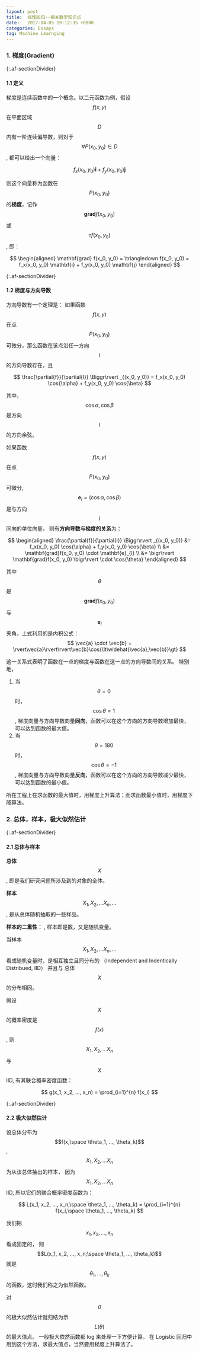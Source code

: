 ```yaml
---
layout: post
title:  线性回归--相关数学知识点
date:   2017-04-05 19:12:35 +0800
categories: Essays
tag: Machine Learnging
---
```

### 1. 梯度(Gradient)

{:.af-sectionDivider}
#### 1.1 定义

梯度是连续函数中的一个概念。以二元函数为例，假设 $$f(x, y)$$ 在平面区域 $$D$$ 内有一阶连续偏导数，则对于 $$ \forall  P(x_0, y_0) \in D $$, 都可以给出一个向量：

$$ f_x(x_0, y_0) \mathbf{i} + f_y(x_0, y_0) \mathbf{j} $$

则这个向量称为函数在 $$ P(x_0, y_0)$$ 的**梯度**，记作 $$\mathbf{grad} f(x_0, y_0)$$ 或 $$\triangledown f(x_0, y_0)$$, 即： 

$$
\begin{aligned}
\mathbf{grad} f(x_0, y_0) = \triangledown f(x_0, y_0) = f_x(x_0, y_0) \mathbf{i} + f_y(x_0, y_0) \mathbf{j}
\end{aligned}
$$

{:.af-sectionDivider}
#### 1.2 梯度与方向导数

方向导数有一个定理是： 如果函数 $$f(x, y)$$ 在点 $$P(x_0, y_0)$$ 可微分，那么函数在该点沿任一方向 $$l$$ 的方向导数存在，且

$$
\frac{\partial{f}}{\partial{l}} \Biggr\rvert _{(x_0, y_0)} = f_x(x_0, y_0) \cos{\alpha} + f_y(x_0, y_0) \cos{\beta}
$$

其中，$$\cos{\alpha}, \cos{\beta}$$ 是方向 $$l$$ 的方向余弦。

如果函数 $$f(x, y)$$ 在点 $$P(x_0, y_0)$$ 可微分, $$\mathbf{e}_{l} = (\cos{\alpha}, \cos{\beta})$$ 是与方向 $$l$$ 同向的单位向量，
则有**方向导数与梯度的关系**为：

$$
\begin{aligned}
\frac{\partial{f}}{\partial{l}} \Biggr\rvert _{(x_0, y_0)} &= f_x(x_0, y_0) \cos{\alpha} + f_y(x_0, y_0) \cos{\beta}
\\ &= \mathbf{grad}f(x_0, y_0) \cdot \mathbf{e}_{l}
\\ &= \bigr\rvert \mathbf{grad}f(x_0, y_0) \bigr\rvert \cdot \cos{\theta}
\end{aligned}
$$

其中 $$\theta $$ 是 $$\mathbf{grad}f(x_0, y_0)$$ 与 $$ \mathbf{e}_{l} $$ 夹角。上式利用的是内积公式： $$ \vec{a} \cdot \vec{b} = \rvert\vec{a}\rvert\rvert\vec{b}\cos{\lt\widehat{\vec{a},\vec{b}}\gt} $$

这一关系式表明了函数在一点的梯度与函数在这一点的方向导数间的关系。
特别地，
1. 当 $$\theta = 0$$ 时，$$ \cos{\theta} = 1$$, 梯度向量与方向导数向量**同向**，函数可以在这个方向的方向导数增加最快，可以达到函数的最大值。
2. 当 $$\theta = 180$$ 时，$$ \cos{\theta} = -1$$, 梯度向量与方向导数向量**反向**，函数可以在这个方向的方向导数减少最快，可以达到函数的最小值。

所在工程上在求函数的最大值时，用梯度上升算法；而求函数最小值时，用梯度下降算法。


### 2. 总体，样本，极大似然估计

{:.af-sectionDivider}
#### 2.1 总体与样本

**总体** $$X$$ , 即是我们研究问题所涉及到的对象的全体。

**样本** $$X_1, X_2, ... X_n, ...$$ , 是从总体随机抽取的一些样品。

**样本的二重性：** , 样本即是数，又是随机变量。

当样本  $$X_1, X_2, ... X_n, ...$$ 看成随机变量时，是相互独立且同分布的 （Independent and Indentically Distribued, IID） 并且与 总体 $$X$$ 的分布相同。

假设  $$X$$ 的概率密度是 $$f(x)$$, 则 $$X_1, X_2, ... X_n$$ 与 $$ X $$ IID, 有其联合概率密度函数：

$$
    g(x_1, x_2, ..., x_n) = \prod_{i=1}^{n} f(x_i)
$$

{:.af-sectionDivider}
#### 2.2 极大似然估计

设总体分布为 $$f(x,\space \theta_1, ..., \theta_k)$$,  $$X_1, X_2, ... X_n$$ 为从该总体抽出的样本， 因为  $$X_1, X_2, ... X_n $$ IID, 所以它们的联合概率密度函数为：

$$
L(x_1, x_2, ..., x_n;\space \theta_1, ..., \theta_k) = \prod_{i=1}^{n} f(x_i,\space \theta_1, ..., \theta_k)
$$

我们把 $$x_1, x_2, ..., x_n$$ 看成固定的， 则 $$L(x_1, x_2, ..., x_n;\space \theta_1, ..., \theta_k)$$ 就是 $$\theta_1, ..., \theta_k $$ 的函数，这时我们称之为似然函数。

对 $$\theta$$ 的极大似然估计就归结为示 $$L(\theta)$$ 的最大值点。 一般极大依然函数都 log 来处理一下方便计算。
在 Logistic 回归中用到这个方法，求最大值点，当然要用梯度上升算法了。
